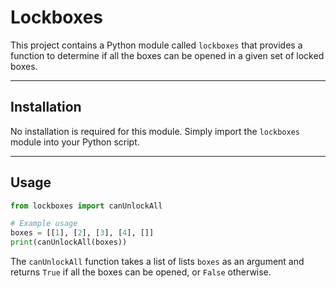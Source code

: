 # Lockboxes

This project contains a Python module called `lockboxes` that provides a function to determine if all the boxes can be opened in a given set of locked boxes.

---

## Installation

No installation is required for this module. Simply import the `lockboxes` module into your Python script.

---

## Usage

```python
from lockboxes import canUnlockAll

# Example usage
boxes = [[1], [2], [3], [4], []]
print(canUnlockAll(boxes))
```

The `canUnlockAll` function takes a list of lists `boxes` as an argument and returns `True` if all the boxes can be opened, or `False` otherwise.
